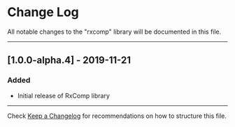 # Change Log
All notable changes to the "rxcomp" library will be documented in this file.

---

## [1.0.0-alpha.4] - 2019-11-21
### Added
- Initial release of RxComp library

---

Check [Keep a Changelog](http://keepachangelog.com/) for recommendations on how to structure this file.

